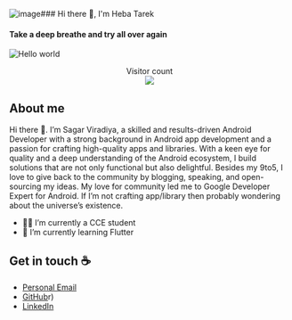 ![image](https://github.com/user-attachments/assets/2b32fc64-e67d-407b-acb0-5e796b848389)### Hi there 👋, I'm Heba Tarek
#### Take a deep breathe and try all over again



<img src="[https://raw.githubusercontent.com/sagar-viradiya/sagar-viradiya/master/resources/banner.png](https://www.google.com/search?q=developer+logo+for+github+profile&sca_esv=dd5ca5e64848e674&sca_upv=1&udm=2&biw=1536&bih=695&sxsrf=ADLYWIKSH0zJGRoijGnWX0iFRh_Cr-8nXQ%3A1727705296219&ei=0LD6ZqWBDc2Oxc8Pre39-Ak#vhid=71wSwOL8by9xTM&vssid=mosaic)" alt="Hello world">

<p align="center"> 
  Visitor count<br>
  <img src="https://profile-counter.glitch.me/sagar-viradiya/count.svg" />
</p>

## About me

Hi there 👋. I’m Sagar Viradiya, a skilled and results-driven Android Developer with a strong background in Android app development and a passion for crafting high-quality apps and libraries. With a keen eye for quality and a deep understanding of the Android ecosystem, I build solutions that are not only functional but also delightful. Besides my 9to5, I love to give back to the community by blogging, speaking, and open-sourcing my ideas. My love for community led me to Google Developer Expert for Android. If I’m not crafting app/library then probably wondering about the universe’s existence.

- 👨‍💻 I’m currently a CCE student 
- 🌱 I’m currently learning Flutter
## Get in touch :coffee:

- [Personal Email](hebatarekg@gmail.com)
- [GitHub](https://github.com/he123ba123)r)
- [LinkedIn](www.linkedin.com/in/heba-tarek-cce)
